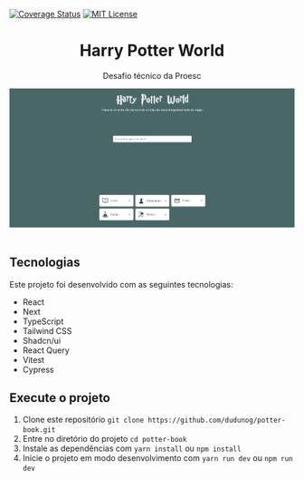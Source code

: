 [![Coverage Status](https://coveralls.io/repos/github/dudunog/potter-book/badge.svg?branch=)](https://coveralls.io/github/dudunog/potter-book?branch=)
[![MIT License](https://img.shields.io/badge/License-MIT-blue.svg)](https://opensource.org/licenses/MIT)

<h1 align="center">
  Harry Potter World
</h1>

<p align="center">Desafio técnico da Proesc</p>

<div align="center">
  <img alt="Article blog" title="Article blog" src="public/homepage.png" />
</div>

<br>

## Tecnologias

Este projeto foi desenvolvido com as seguintes tecnologias:

- React
- Next
- TypeScript
- Tailwind CSS
- Shadcn/ui
- React Query
- Vitest
- Cypress

## Execute o projeto

1. Clone este repositório `git clone https://github.com/dudunog/potter-book.git`
2. Entre no diretório do projeto `cd potter-book`
3. Instale as dependências com `yarn install` ou `npm install`
4. Inicie o projeto em modo desenvolvimento com `yarn run dev` ou `npm run dev`

